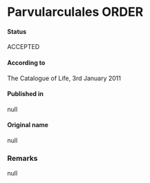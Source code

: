 Parvularculales ORDER
=======

#### Status
ACCEPTED

#### According to
The Catalogue of Life, 3rd January 2011

#### Published in
null

#### Original name
null

### Remarks
null